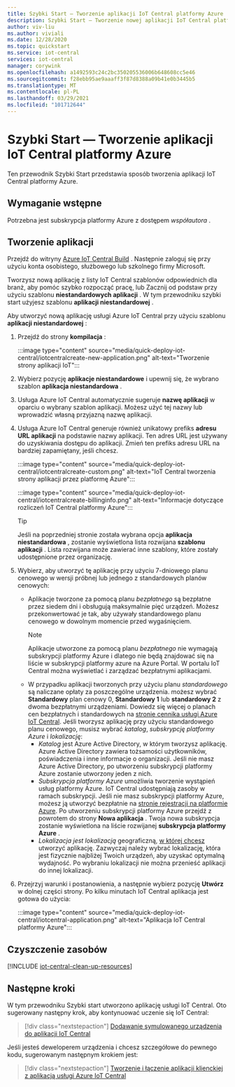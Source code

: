 ```yaml
---
title: Szybki Start — Tworzenie aplikacji IoT Central platformy Azure | Microsoft Docs
description: Szybki Start — Tworzenie nowej aplikacji IoT Central platformy Azure. Utwórz aplikację, korzystając z bezpłatnego planu cenowego lub jednego z standardowych planów cenowych.
author: viv-liu
ms.author: viviali
ms.date: 12/28/2020
ms.topic: quickstart
ms.service: iot-central
services: iot-central
manager: corywink
ms.openlocfilehash: a1492593c24c2bc350205536006b648608cc5e46
ms.sourcegitcommit: f28ebb95ae9aaaff3f87d8388a09b41e0b3445b5
ms.translationtype: MT
ms.contentlocale: pl-PL
ms.lasthandoff: 03/29/2021
ms.locfileid: "101712644"
---
```

# <a name="quickstart---create-an-azure-iot-central-application"></a>Szybki Start — Tworzenie aplikacji IoT Central platformy Azure

Ten przewodnik Szybki Start przedstawia sposób tworzenia aplikacji IoT Central platformy Azure.

## <a name="prerequisite"></a>Wymaganie wstępne 

Potrzebna jest subskrypcja platformy Azure z dostępem *współautora* .

## <a name="create-an-application"></a>Tworzenie aplikacji

Przejdź do witryny [Azure IoT Central Build](https://aka.ms/iotcentral) . Następnie zaloguj się przy użyciu konta osobistego, służbowego lub szkolnego firmy Microsoft.

Tworzysz nową aplikację z listy IoT Central szablonów odpowiednich dla branż, aby pomóc szybko rozpocząć pracę, lub Zacznij od podstaw przy użyciu szablonu **niestandardowych aplikacji** . W tym przewodniku szybki start użyjesz szablonu **aplikacji niestandardowej** .

Aby utworzyć nową aplikację usługi Azure IoT Central przy użyciu szablonu **aplikacji niestandardowej** :

1. Przejdź do strony **kompilacja** :

    :::image type="content" source="media/quick-deploy-iot-central/iotcentralcreate-new-application.png" alt-text="Tworzenie strony aplikacji IoT":::

1. Wybierz pozycję **aplikacje niestandardowe** i upewnij się, że wybrano szablon **aplikacja niestandardowa** .

1. Usługa Azure IoT Central automatycznie sugeruje **nazwę aplikacji** w oparciu o wybrany szablon aplikacji. Możesz użyć tej nazwy lub wprowadzić własną przyjazną nazwę aplikacji.

1. Usługa Azure IoT Central generuje również unikatowy prefiks **adresu URL aplikacji** na podstawie nazwy aplikacji. Ten adres URL jest używany do uzyskiwania dostępu do aplikacji. Zmień ten prefiks adresu URL na bardziej zapamiętany, jeśli chcesz.

    :::image type="content" source="media/quick-deploy-iot-central/iotcentralcreate-custom.png" alt-text="IoT Central tworzenia strony aplikacji przez platformę Azure":::

    :::image type="content" source="media/quick-deploy-iot-central/iotcentralcreate-billinginfo.png" alt-text="Informacje dotyczące rozliczeń IoT Central platformy Azure":::

    > [!Tip]
    > Jeśli na poprzedniej stronie została wybrana opcja **aplikacja niestandardowa** , zostanie wyświetlona lista rozwijana **szablonu aplikacji** . Lista rozwijana może zawierać inne szablony, które zostały udostępnione przez organizację.

1. Wybierz, aby utworzyć tę aplikację przy użyciu 7-dniowego planu cenowego w wersji próbnej lub jednego z standardowych planów cenowych:

    - Aplikacje tworzone za pomocą planu *bezpłatnego* są bezpłatne przez siedem dni i obsługują maksymalnie pięć urządzeń. Możesz przekonwertować je tak, aby używały standardowego planu cenowego w dowolnym momencie przed wygaśnięciem.
        > [!NOTE]
        > Aplikacje utworzone za pomocą planu *bezpłatnego* nie wymagają subskrypcji platformy Azure i dlatego nie będą znajdować się na liście w subskrypcji platformy azure na Azure Portal. W portalu IoT Central można wyświetlać i zarządzać bezpłatnymi aplikacjami.          
    - W przypadku aplikacji tworzonych przy użyciu planu *standardowego* są naliczane opłaty za poszczególne urządzenia. możesz wybrać **Standardowy** plan cenowy 0, **Standardowy 1** lub **standardowy 2** z dwoma bezpłatnymi urządzeniami. Dowiedz się więcej o planach cen bezpłatnych i standardowych na [stronie cennika usługi Azure IoT Central](https://azure.microsoft.com/pricing/details/iot-central/). Jeśli tworzysz aplikację przy użyciu standardowego planu cenowego, musisz wybrać *katalog*, *subskrypcję platformy Azure* i *lokalizację*:
        - *Katalog* jest Azure Active Directory, w którym tworzysz aplikację. Azure Active Directory zawiera tożsamości użytkowników, poświadczenia i inne informacje o organizacji. Jeśli nie masz Azure Active Directory, po utworzeniu subskrypcji platformy Azure zostanie utworzony jeden z nich.
        - *Subskrypcja platformy Azure* umożliwia tworzenie wystąpień usług platformy Azure. IoT Central udostępniają zasoby w ramach subskrypcji. Jeśli nie masz subskrypcji platformy Azure, możesz ją utworzyć bezpłatnie na [stronie rejestracji na platformie Azure](https://aka.ms/createazuresubscription). Po utworzeniu subskrypcji platformy Azure przejdź z powrotem do strony **Nowa aplikacja** . Twoja nowa subskrypcja zostanie wyświetlona na liście rozwijanej **subskrypcja platformy Azure** .
        - *Lokalizacja jest lokalizacją* geograficzną, [w której chcesz](https://azure.microsoft.com/global-infrastructure/geographies/) utworzyć aplikację. Zazwyczaj należy wybrać lokalizację, która jest fizycznie najbliżej Twoich urządzeń, aby uzyskać optymalną wydajność. Po wybraniu lokalizacji nie można przenieść aplikacji do innej lokalizacji.

1. Przejrzyj warunki i postanowienia, a następnie wybierz pozycję **Utwórz** w dolnej części strony. Po kilku minutach IoT Central aplikacja jest gotowa do użycia:

    :::image type="content" source="media/quick-deploy-iot-central/iotcentral-application.png" alt-text="Aplikacja IoT Central platformy Azure":::

## <a name="clean-up-resources"></a>Czyszczenie zasobów

[!INCLUDE [iot-central-clean-up-resources](../../../includes/iot-central-clean-up-resources.md)]

## <a name="next-steps"></a>Następne kroki

W tym przewodniku Szybki start utworzono aplikację usługi IoT Central. Oto sugerowany następny krok, aby kontynuować uczenie się IoT Central:

> [!div class="nextstepaction"]
> [Dodawanie symulowanego urządzenia do aplikacji IoT Central](./quick-create-simulated-device.md)

Jeśli jesteś deweloperem urządzenia i chcesz szczegółowe do pewnego kodu, sugerowanym następnym krokiem jest:
> [!div class="nextstepaction"]
> [Tworzenie i łączenie aplikacji klienckiej z aplikacją usługi Azure IoT Central](./tutorial-connect-device.md)